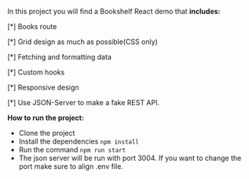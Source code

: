 In this project you will find a Bookshelf React demo that  **includes:**

[*] Books route

[*] Grid design as much as possible(CSS only)

[*] Fetching and formatting data

[*] Custom hooks

[*] Responsive design

[*] Use JSON-Server to make a fake REST API.

**How to run the project:**

* Clone the project
* Install the dependencies ```npm install```
* Run the command ```npm run start```
* The json server will be run with port 3004. If you want to change the port make sure to align .env file.
